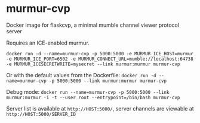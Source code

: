 # murmur-cvp
Docker image for flaskcvp, a minimal mumble channel viewer protocol server 

Requires an ICE-enabled murmur.

`docker run -d --name=murmur-cvp -p 5000:5000 -e MURMUR_ICE_HOST=murmur -e MURMUR_ICE_PORT=6502 -e MURMUR_CONNECT_URL=mumble://localhost:64738 -e MURMUR_ICESECRETWRITE=mysecret --link murmur:murmur murmur-cvp`

Or with the default values from the Dockerfile:
`docker run -d --name=murmur-cvp -p 5000:5000 --link murmur:murmur murmur-cvp`

Debug mode:
`docker run --name=murmur-cvp -p 5000:5000 --link murmur:murmur -i -t --user root --entrypoint=/bin/bash murmur-cvp`


Server list is available at `http://HOST:5000/`, server channels are viewable at `http://HOST:5000/SERVER_ID`
